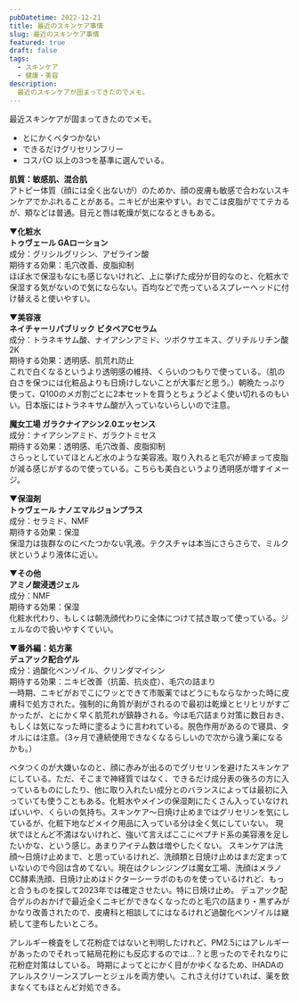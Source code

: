 ```yaml
---
pubDatetime: 2022-12-21
title: 最近のスキンケア事情
slug: 最近のスキンケア事情
featured: true
draft: false
tags:
  - スキンケア
  - 健康・美容
description:
  最近のスキンケアが固まってきたのでメモ。
---
```


最近スキンケアが固まってきたのでメモ。
- とにかくベタつかない
- できるだけグリセリンフリー
- コスパ○ 
以上の3つを基準に選んでいる。

**肌質：敏感肌、混合肌**  
アトピー体質（顔には全く出ないが）のためか、顔の皮膚も敏感で合わないスキンケアでかぶれることがある。ニキビが出来やすい。おでこは皮脂がでてテカるが、頬などは普通。目元と唇は乾燥が気になるときもある。

**▼化粧水**  
**トゥヴェール GAローション**  
成分：グリシルグリシン、アゼライン酸  
期待する効果：毛穴改善、皮脂抑制  
ほぼ水で保湿もなにも感じないけれど、上に挙げた成分が目的なのと、化粧水で保湿する気がないので気にならない。百均などで売っているスプレーヘッドに付け替えると使いやすい。

**▼美容液**  
**ネイチャーリパブリック ビタペアCセラム**  
成分：トラネキサム酸、ナイアシンアミド、ツボクサエキス、グリチルリチン酸2K  
期待する効果：透明感、肌荒れ防止  
これで白くなるというより透明感の維持、くらいのつもりで使っている。（肌の白さを保つには化粧品よりも日焼けしないことが大事だと思う。）朝晩たっぷり使って、Q100のメガ割ごとに2本セットを買うとちょうどよく使い切れるのもいい。日本版にはトラネキサム酸が入っていないらしいので注意。

**魔女工場 ガラクナイアシン2.0エッセンス**  
成分：ナイアシンアミド、ガラクトミセス  
期待する効果：透明感、毛穴改善、皮脂抑制  
さらっとしていてほとんど水のような美容液。取り入れると毛穴が締まって皮脂が減る感じがするので使っている。こちらも美白というより透明感が増すイメージ。 

**▼保湿剤**  
**トゥヴェール ナノエマルジョンプラス**  
成分：セラミド、NMF  
期待する効果：保湿  
保湿力は抜群なのにべたつかない乳液。テクスチャは本当にさらさらで、ミルク状というより液体に近い。

**▼その他**  
**アミノ酸浸透ジェル**  
成分：NMF  
期待する効果：保湿  
化粧水代わり、もしくは朝洗顔代わりに全体につけて拭き取って使っている。ジェルなので扱いやすくていい。

**▼番外編：処方薬**  
**デュアック配合ゲル**  
成分：過酸化ベンゾイル、クリンダマイシン  
期待する効果：ニキビ改善（抗菌、抗炎症）、毛穴の詰まり  
一時期、ニキビがおでこにワッとできて市販薬ではどうにもならなかった時に皮膚科で処方された。強制的に角質が剥がされるので最初は乾燥とヒリヒリがすごかったが、とにかく早く肌荒れが鎮静される。今は毛穴詰まり対策に数日おき、もしくは気になった時に塗るように言われている。脱色作用があるので寝具、タオルには注意。（3ヶ月で連続使用できなくなるらしいので次から違う薬になるかも。）

ベタつくのが大嫌いなのと、顔に赤みが出るのでグリセリンを避けたスキンケアにしている。ただ、そこまで神経質ではなく、できるだけ成分表の後ろの方に入っているものにしたり、他に取り入れたい成分とのバランスによっては最初に入っていても使うこともある。化粧水やメインの保湿剤にたくさん入っていなければいいや、くらいの気持ち。スキンケア〜日焼け止めまではグリセリンを気にしているが、化粧下地などメイク用品に入っている分は全く気にしていない。
現状でほとんど不満はないけれど、強いて言えばここにペプチド系の美容液を足したいかな、という感じ。あまりアイテム数は増やしたくない。
スキンケアは洗顔〜日焼け止めまで、と思っているけれど、洗顔類と日焼け止めはまだ定まっていないので今回は含めてない。現在はクレンジングは魔女工場、洗顔はメラノCC酵素洗顔、日焼け止めはドクターシーラボのものを使っているけれど、もっと合うものを探して2023年では確定させたい。特に日焼け止め。
デュアック配合ゲルのおかげで最近全くニキビができなくなったのと毛穴の詰まり・黒ずみがかなり改善されたので、皮膚科と相談してにはなるけれど過酸化ベンゾイルは継続して塗布したいところ。

アレルギー検査をして花粉症ではないと判明したけれど、PM2.5にはアレルギーがあったのでそれって結局花粉にも反応するのでは…？と思ったのでそれなりに花粉症対策はしている。
時期によってとにかく目がかゆくなるため、IHADAのアレルスクリーンスプレーとジェルを両方使い。これさえ付けていれば、薬を飲まなくてもほとんど対処できる。